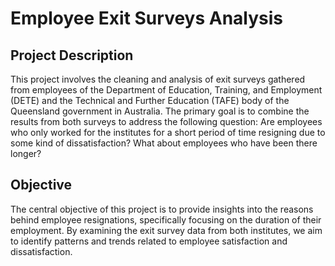 # Employee Exit Surveys Analysis
## Project Description
This project involves the cleaning and analysis of exit surveys gathered from employees of the Department of Education, Training, and Employment (DETE) and the Technical and Further Education (TAFE) body of the Queensland government in Australia. The primary goal is to combine the results from both surveys to address the following question:
Are employees who only worked for the institutes for a short period of time resigning due to some kind of dissatisfaction? What about employees who have been there longer?

## Objective
The central objective of this project is to provide insights into the reasons behind employee resignations, specifically focusing on the duration of their employment. By examining the exit survey data from both institutes, we aim to identify patterns and trends related to employee satisfaction and dissatisfaction.
